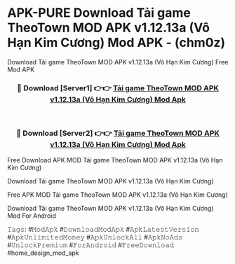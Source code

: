 # APK-PURE Download Tải game TheoTown MOD APK v1.12.13a (Vô Hạn Kim Cương) Mod APK - (chm0z)
Download Tải game TheoTown MOD APK v1.12.13a (Vô Hạn Kim Cương) Free Mod APK

<div align="center">
<h3>🔴 Download [Server1] 👉👉 <a href="https://apk-comot.site?title=Tải_game_TheoTown_MOD_APK_v1.12.13a_(Vô_Hạn_Kim_Cương)">Tải game TheoTown MOD APK v1.12.13a (Vô Hạn Kim Cương) Mod Apk</a></h3><br>

<h3>🔴 Download [Server2] 👉👉 <a href="https://apk-comot.site?title=Tải_game_TheoTown_MOD_APK_v1.12.13a_(Vô_Hạn_Kim_Cương)">Tải game TheoTown MOD APK v1.12.13a (Vô Hạn Kim Cương) Mod Apk</a></h3>
</div>


Free Download APK MOD Tải game TheoTown MOD APK v1.12.13a (Vô Hạn Kim Cương)

Download Tải game TheoTown MOD APK v1.12.13a (Vô Hạn Kim Cương) 

Free APK MOD Tải game TheoTown MOD APK v1.12.13a (Vô Hạn Kim Cương) 

Download Tải game TheoTown MOD APK v1.12.13a (Vô Hạn Kim Cương) Mod For Android

𝚃𝚊𝚐𝚜: #𝙼𝚘𝚍𝙰𝚙𝚔 #𝙳𝚘𝚠𝚗𝚕𝚘𝚊𝚍𝙼𝚘𝚍𝙰𝚙𝚔 #𝙰𝚙𝚔𝙻𝚊𝚝𝚎𝚜𝚝𝚅𝚎𝚛𝚜𝚒𝚘𝚗 #𝙰𝚙𝚔𝚄𝚗𝚕𝚒𝚖𝚒𝚝𝚎𝚍𝙼𝚘𝚗𝚎𝚢 #𝙰𝚙𝚔𝚄𝚗𝚕𝚘𝚌𝚔𝙰𝚕𝚕 #𝙰𝚙𝚔𝙽𝚘𝙰𝚍𝚜 #𝚄𝚗𝚕𝚘𝚌𝚔𝙿𝚛𝚎𝚖𝚒𝚞𝚖 #𝙵𝚘𝚛𝙰𝚗𝚍𝚛𝚘𝚒𝚍 #𝙵𝚛𝚎𝚎𝙳𝚘𝚠𝚗𝚕𝚘𝚊𝚍 #home_design_mod_apk